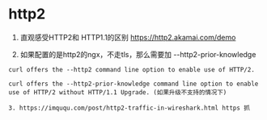 # http2
1. 直观感受HTTP2和 HTTP1.1的区别
https://http2.akamai.com/demo

2. 如果配置的是http2的ngx，不走tls，那么需要加 --http2-prior-knowledge
```shell
curl offers the --http2 command line option to enable use of HTTP/2.

curl offers the --http2-prior-knowledge command line option to enable use of HTTP/2 without HTTP/1.1 Upgrade. (如果升级不支持的情况下)

3. https://imququ.com/post/http2-traffic-in-wireshark.html https 抓